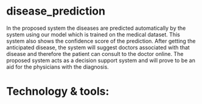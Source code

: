 # disease_prediction
In the proposed system the diseases are predicted automatically by the system using our model which is trained on the medical dataset. This system also shows the confidence score of the prediction. After getting the anticipated disease, the system will suggest doctors associated with that disease and therefore the patient can consult to the doctor online. The proposed system acts as a decision support system and will prove to be an aid for the physicians with the diagnosis.
# Technology & tools:
